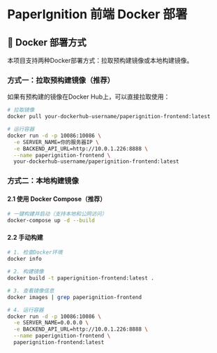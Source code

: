 # PaperIgnition 前端 Docker 部署

## 🐳 Docker 部署方式

本项目支持两种Docker部署方式：拉取预构建镜像或本地构建镜像。

### 方式一：拉取预构建镜像（推荐）

如果有预构建的镜像在Docker Hub上，可以直接拉取使用：

```bash
# 拉取镜像
docker pull your-dockerhub-username/paperignition-frontend:latest

# 运行容器
docker run -d -p 10086:10086 \
  -e SERVER_NAME=你的服务器IP \
  -e BACKEND_API_URL=http://10.0.1.226:8888 \
  --name paperignition-frontend \
  your-dockerhub-username/paperignition-frontend:latest
```

### 方式二：本地构建镜像

#### 2.1 使用 Docker Compose（推荐）
```bash
# 一键构建并启动（支持本地和公网访问）
docker-compose up -d --build
```

#### 2.2 手动构建
```bash
# 1. 检查Docker环境
docker info

# 2. 构建镜像
docker build -t paperignition-frontend:latest .

# 3. 查看镜像信息
docker images | grep paperignition-frontend

# 4. 运行容器
docker run -d -p 10086:10086 \
  -e SERVER_NAME=0.0.0.0 \
  -e BACKEND_API_URL=http://10.0.1.226:8888 \
  --name paperignition-frontend \
  paperignition-frontend:latest
```

